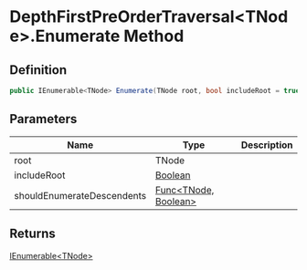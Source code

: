 # DepthFirstPreOrderTraversal&lt;TNode&gt;.Enumerate Method
## Definition

```c#
public IEnumerable<TNode> Enumerate(TNode root, bool includeRoot = true, Func<TNode, Boolean> shouldEnumerateDescendents = null);
```

## Parameters

| Name | Type | Description |
| ---- | ---- | ----------- |
| root | TNode |  |
| includeRoot | [Boolean](https://learn.microsoft.com/en-gb/dotnet/api/System.Boolean) |  |
| shouldEnumerateDescendents | [Func&lt;TNode, Boolean&gt;](https://learn.microsoft.com/en-gb/dotnet/api/System.Func-2) |  |

## Returns

[IEnumerable&lt;TNode&gt;](https://learn.microsoft.com/en-gb/dotnet/api/System.Collections.Generic.IEnumerable-1)
